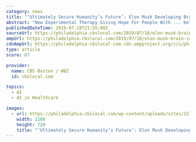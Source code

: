```yaml
---
category: news
title: "‘Ultimately Secure Humanity’s Future’: Elon Musk Developing Brain Implant To Merge Humans With Artificial Intelligence"
abstract: "New Experimental Therapy Giving Hope For People With ... believes Musk is the right person to merge human beings with artificial intelligence. “He’s the guy who has changed the world as ..."
publishedDateTime: 2019-07-18T21:55:00Z
sourceUrl: https://philadelphia.cbslocal.com/2019/07/18/elon-musk-brain-implant-artificial-intelligence-connects-computer-smartphone/
ampUrl: https://philadelphia.cbslocal.com/2019/07/18/elon-musk-brain-implant-artificial-intelligence-connects-computer-smartphone/amp/
cdnAmpUrl: https://philadelphia-cbslocal-com.cdn.ampproject.org/c/s/philadelphia.cbslocal.com/2019/07/18/elon-musk-brain-implant-artificial-intelligence-connects-computer-smartphone/amp/
type: article
score: 67

provider:
  name: CBS Boston / WBZ
  id: cbslocal.com

topics:
  - AI
  - AI in Healthcare

images:
  - url: https://philadelphia.cbslocal.com/wp-content/uploads/sites/15116066/2019/07/brain-implant.jpg?w=1280
    width: 1280
    height: 720
    title: "‘Ultimately Secure Humanity’s Future’: Elon Musk Developing Brain Implant To Merge Humans With Artificial Intelligence"
---
```

